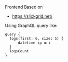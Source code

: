 Frontend Based on 
- https://slickgrid.net/

Using GraphQL query like:
```
query {
  logs(first: 0, size: 5) {
      datetime ip uri 
  }  
  logsCount
}
```
